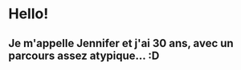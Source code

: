 <h1>Hello! </h1>
<h2>Je m'appelle Jennifer et j'ai 30 ans, avec un parcours assez atypique... :D</h2>
